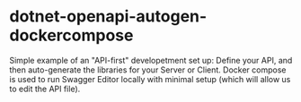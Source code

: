 # dotnet-openapi-autogen-dockercompose
Simple example of an "API-first" developetment set up: Define your API, and then auto-generate the libraries for your Server or Client. Docker compose is used to run Swagger Editor locally with minimal setup (which will allow us to edit the API file).
